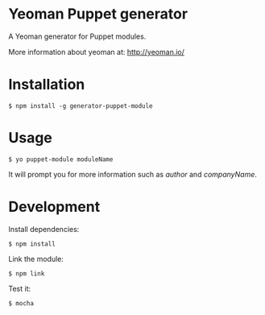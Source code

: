 # Yeoman Puppet generator

A Yeoman generator for Puppet modules.

More information about yeoman at: http://yeoman.io/

# Installation

````
$ npm install -g generator-puppet-module
````

# Usage

````
$ yo puppet-module moduleName
````

It will prompt you for more information such as *author* and *companyName*.

# Development

Install dependencies:

````
$ npm install
````

Link the module:

````
$ npm link
````

Test it:
````
$ mocha
````
